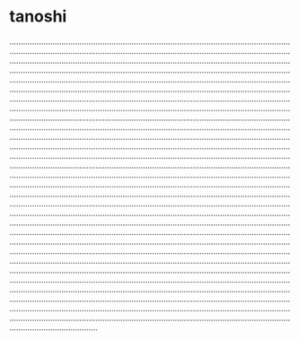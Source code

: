 # tanoshi
...............................................................................................................................................................................................................................................................................................................................................................................................................................................................................................................................................................................................................................................................................................................................................................................................................................................................................................................................................................................................................................................................................................................................................................................................................................................................................................................................................................................................................................................................................................................................................................................................................................................................................................................................................................................................................................................................................................................................................................................................................................................................................................................................................................................................................................................................................................................................................................................................................................................................................................................................................................................................................................................................................................................................................................................................................................................................................................................................................................................................................................................................................................................................................................................................................................................................................................................................................................................................................................................................................................................................................................................................................................................................................................................................................................................................................................................................................................................